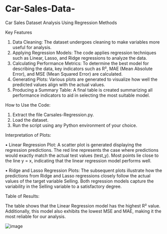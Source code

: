# Car-Sales-Data-
Car Sales Dataset Analysis Using Regression Methods


Key Features
1.	Data Cleaning: The dataset undergoes cleaning to make variables more useful for analysis.
2.	Applying Regression Models: The code applies regression techniques such as Linear, Lasso, and Ridge regressions to analyze the data.
3.	Calculating Performance Metrics: To determine the best model for describing the data, key indicators such as R², MAE (Mean Absolute Error), and MSE (Mean Squared Error) are calculated.
4.	Generating Plots: Various plots are generated to visualize how well the predicted values align with the actual values.
5.	Producing a Summary Table: A final table is created summarizing all performance indicators to aid in selecting the most suitable model.

How to Use the Code:

1.	Extract the file Carsales-Regression.py.
2.	Load the dataset.
3.	Run the script using any Python environment of your choice.
   
Interpretation of Plots:

•	Linear Regression Plot: A scatter plot is generated displaying the regression predictions. The red line represents the case where predictions would exactly match the actual test values (test_y). Most points lie close to the line y = x, indicating that the linear regression model performs well.
 
•	Ridge and Lasso Regression Plots: The subsequent plots illustrate how the predictions from Ridge and Lasso regressions closely follow the actual values of the target variable Selling. Both regression models capture the variability in the Selling variable to a satisfactory degree.
 	 
Table of Results:

The table shows that the Linear Regression model has the highest R² value. Additionally, this model also exhibits the lowest MSE and MAE, making it the most reliable for our analysis.

 ![image](https://github.com/user-attachments/assets/f3f36676-d708-4031-aa7f-ebc1dec2e00f)


